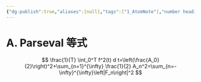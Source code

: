 ```yaml
---
{"dg-publish":true,"aliases":[null],"tags":["1_AtomNote"],"number headings":"auto, first-level 1, max 6, A.1.","Created-Date":"2024-04-09 16:17:24","Modified-Date":"2024-04-18 11:53:16","permalink":"/A01_Lessons/Ac04_信号与系统/周期信号的功率/","dgPassFrontmatter":true}
---
```





# A. Parseval 等式


$$
\frac{1}{T} \int_0^T f^2(t) d t=\left(\frac{A_0}{2}\right)^2+\sum_{n=1}^{\infty} \frac{1}{2} A_n^2=\sum_{n=-\infty}^{\infty}\left|F_n\right|^2
$$



